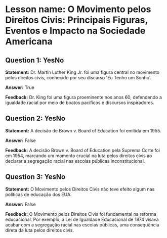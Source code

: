 # Lesson name: O Movimento pelos Direitos Civis: Principais Figuras, Eventos e Impacto na Sociedade Americana

## Question 1: YesNo

**Statement:** Dr. Martin Luther King Jr. foi uma figura central no movimento pelos direitos civis, conhecido por seu discurso 'Eu Tenho um Sonho'.

**Answer:** True

**Feedback:**
Dr. King foi uma figura proeminente nos anos 60, defendendo a igualdade racial por meio de boatos pacíficos e discursos inspiradores.


## Question 2: YesNo

**Statement:** A decisão de Brown v. Board of Education foi emitida em 1955.

**Answer:** False

**Feedback:**
A decisão Brown v. Board of Education pela Suprema Corte foi em 1954, marcando um momento crucial na luta pelos direitos civis ao declarar a segregação racial nas escolas públicas inconstitucional.


## Question 3: YesNo

**Statement:** O Movimento pelos Direitos Civis não teve efeito algum nas políticas de educação dos EUA.

**Answer:** False

**Feedback:**
O Movimento pelos Direitos Civis foi fundamental na reforma educacional. Por exemplo, a Lei de Igualdade Educacional de 1974 visava acabar com a segregação racial nas escolas públicas, uma consequência direta da luta pelos direitos civis.

